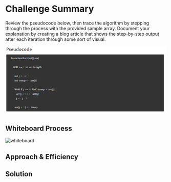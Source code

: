 # Challenge Summary

Review the pseudocode below, then trace the algorithm by stepping through the process with the provided sample array. Document your explanation by creating a blog article that shows the step-by-step output after each iteration through some sort of visual.

![pseudo code](example.png)

## Whiteboard Process

![whiteboard]()

## Approach & Efficiency



## Solution

